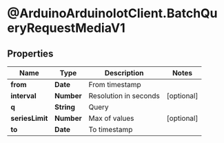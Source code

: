 # @ArduinoArduinoIotClient.BatchQueryRequestMediaV1

## Properties

Name | Type | Description | Notes
------------ | ------------- | ------------- | -------------
**from** | **Date** | From timestamp | 
**interval** | **Number** | Resolution in seconds | [optional] 
**q** | **String** | Query | 
**seriesLimit** | **Number** | Max of values | [optional] 
**to** | **Date** | To timestamp | 


